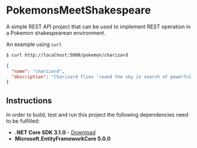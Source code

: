 
# PokemonsMeetShakespeare

A simple REST API project that can be used to implement REST operation in a Pokemon shakespearean environment.

An example using `curl`

```sh
$ curl http://localhost:5000/pokemon/charizard
```
```json
{
  "name": "charizard",
  "description": "Charizard flies 'round the sky in search of powerful opponents. 't breathes fire of such most wondrous heat yond 't melts aught. However,  't nev'r turns its fiery breath on any opponent weaker than itself."
}
```

## Instructions

In order to build, test and run this project the following dependencies need to be fulfilled:
* **.NET Core SDK 3.1.0** - [Download](https://dotnet.microsoft.com/download)
* **Microsoft.EntityFrameworkCore 5.0.0** 

